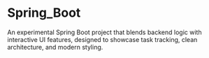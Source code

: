 # Spring_Boot
An experimental Spring Boot project that blends backend logic with interactive UI features, designed to showcase task tracking, clean architecture, and modern styling.
